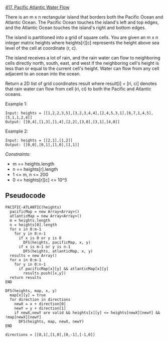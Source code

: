 [417. Pacific Atlantic Water Flow](https://leetcode.com/problems/pacific-atlantic-water-flow/)

There is an m x n rectangular island that borders both the Pacific Ocean and Atlantic Ocean. The Pacific Ocean touches the island's left and top edges, and the Atlantic Ocean touches the island's right and bottom edges.

The island is partitioned into a grid of square cells. You are given an m x n integer matrix heights where heights[r][c] represents the height above sea level of the cell at coordinate (r, c).

The island receives a lot of rain, and the rain water can flow to neighboring cells directly north, south, east, and west if the neighboring cell's height is less than or equal to the current cell's height. Water can flow from any cell adjacent to an ocean into the ocean.

Return a 2D list of grid coordinates result where result[i] = [ri, ci] denotes that rain water can flow from cell (ri, ci) to both the Pacific and Atlantic oceans.

Example 1:

```
Input: heights = [[1,2,2,3,5],[3,2,3,4,4],[2,4,5,3,1],[6,7,1,4,5],[5,1,1,2,4]]
Output: [[0,4],[1,3],[1,4],[2,2],[3,0],[3,1],[4,0]]
```

Example 2:

```
Input: heights = [[2,1],[1,2]]
Output: [[0,0],[0,1],[1,0],[1,1]]
```

_Constraints_:

-   m == heights.length
-   n == heights[r].length
-   1 <= m, n <= 200
-   0 <= heights[r][c] <= 10^5

## Pseudocode

```
PACIFIC-ATLANTIC(heights)
  pacificMap = new Array<Array>()
  atlanticMap = new Array<Array>()
  m = heights.length
  n = heights[0].length
  for x in 0:m-1
    for y in 0:n-1
      if x is 0 or y is 0
        DFS(heights, pacificMap, x, y)
      if x is m-1 or y is n-1
        DFS(heights, atlanticMap, x, y)
  results = new Array()
  for x in 0:m-1
    for y in 0:n-1
      if pacificMap[x][y] && atlanticMap[x][y]
        results.push([x,y])
  return results
END

DFS(heights, map, x, y)
  map[x][y] = true
  for direction in directions
    newX = x + direction[0]
    newY = y + direction[1]
    if newX,newY are valid && heights[x][y] <= heights[newX][newY] && !map[newX][newY]
      DFS(heights, map, newX, newY)
END

directions = [[0,1],[1,0],[0,-1],[-1,0]]
```
